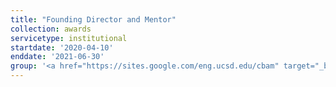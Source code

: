 ```yaml
---
title: "Founding Director and Mentor"
collection: awards
servicetype: institutional
startdate: '2020-04-10'
enddate: '2021-06-30'
group: '<a href="https://sites.google.com/eng.ucsd.edu/cbam" target="_blank">Computational Biology and Medicine (CBAM) Research Mentorship Program</a>, UC San Diego'
---
```

